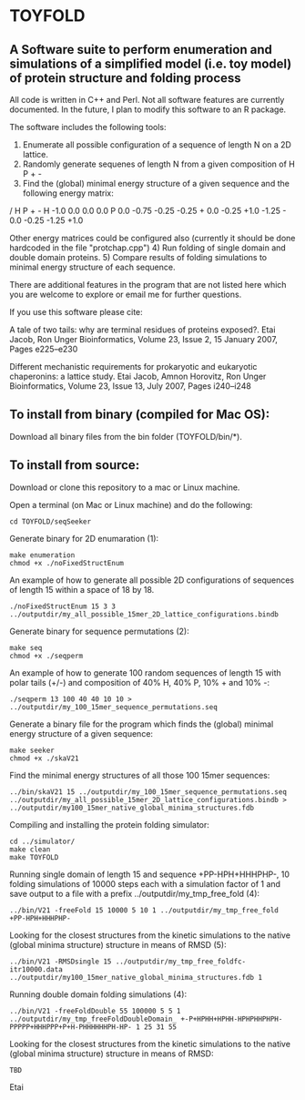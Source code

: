 
# TOYFOLD
## A Software suite to perform enumeration and simulations of a simplified model (i.e. toy model) of protein structure and folding process

All code is written in C++ and Perl. 
Not all software features are currently documented. 
In the future, I plan to modify this software to an R package.

The software includes the following tools:
1) Enumerate all possible configuration of a sequence of length N on a 2D lattice.
2) Randomly generate sequenes of length N from a given composition of H P + -
3) Find the (global) minimal energy structure of a given sequence and the following energy matrix:

/                           H       P       +       -
											H   -1.0    0.0      0.0     0.0 
 											P    0.0   -0.75    -0.25   -0.25 
											+    0.0   -0.25    +1.0    -1.25
											-    0.0   -0.25    -1.25   +1.0  

Other energy matrices could be configured also (currently it should be done hardcoded in the file "protchap.cpp")
4) Run folding of single domain and double domain proteins.
5) Compare results of folding simulations to minimal energy structure of each sequence.

There are additional features in the program that are not listed here which you are welcome to explore or email me for further questions.

If you use this software please cite:

A tale of two tails: why are terminal residues of proteins exposed?.
Etai Jacob, Ron Unger
Bioinformatics, Volume 23, Issue 2, 15 January 2007, Pages e225–e230

Different mechanistic requirements for prokaryotic and eukaryotic chaperonins: a lattice study.
Etai Jacob, Amnon Horovitz, Ron Unger
Bioinformatics, Volume 23, Issue 13, July 2007, Pages i240–i248

## To install from binary (compiled for Mac OS):
Download all binary files from the bin folder (TOYFOLD/bin/*).

## To install from source:
Download or clone this repository to a mac or Linux machine.

Open a terminal (on Mac or Linux machine) and do the following:
```
cd TOYFOLD/seqSeeker
```

Generate binary for 2D enumaration (1):

```
make enumeration
chmod +x ./noFixedStructEnum
```

An example of how to generate all possible 2D configurations of sequences of length 15 within a space of 18 by 18.
```
./noFixedStructEnum 15 3 3 ../outputdir/my_all_possible_15mer_2D_lattice_configurations.bindb
```


Generate binary for sequence permutations (2):
```
make seq
chmod +x ./seqperm
```

An example of how to generate 100 random sequences of length 15 with polar tails (+/-) and composition of 40% H, 40% P, 10% + and 10% -:
```
./seqperm 13 100 40 40 10 10 > ../outputdir/my_100_15mer_sequence_permutations.seq
```

Generate a binary file for the program which finds the (global) minimal energy structure of a given sequence:
```
make seeker
chmod +x ./skaV21
```

Find the minimal energy structures of all those 100 15mer sequences:
```
../bin/skaV21 15 ../outputdir/my_100_15mer_sequence_permutations.seq ../outputdir/my_all_possible_15mer_2D_lattice_configurations.bindb > ../outputdir/my100_15mer_native_global_minima_structures.fdb
```


Compiling and installing the protein folding simulator:

```
cd ../simulator/
make clean
make TOYFOLD

```

Running single domain of length 15 and sequence +PP-HPH+HHHPHP-, 10 folding simulations of 10000 steps each with a simulation factor of 1 and save output to a file with a prefix ../outputdir/my_tmp_free_fold (4):
```
../bin/V21 -freeFold 15 10000 5 10 1 ../outputdir/my_tmp_free_fold +PP-HPH+HHHPHP-
```

Looking for the closest structures from the kinetic simulations to the native (global minima structure) structure in means of RMSD (5):

```
../bin/V21 -RMSDsingle 15 ../outputdir/my_tmp_free_foldfc-itr10000.data ../outputdir/my100_15mer_native_global_minima_structures.fdb 1
```
Running double domain folding simulations (4):

```
../bin/V21 -freeFoldDouble 55 100000 5 5 1 ../outputdir/my_tmp_freeFoldDoubleDomain_ +-P+HPHH+HPHH-HPHPHHPHPH-PPPPP+HHHPPP+P+H-PHHHHHHPH-HP- 1 25 31 55
```

Looking for the closest structures from the kinetic simulations to the native (global minima structure) structure in means of RMSD:

```
TBD
```

Etai


